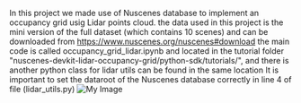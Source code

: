 In this project we made use of Nuscenes database to implement an occupancy grid usig Lidar points cloud.
the data used in this project is the mini version of the full dataset (which contains 10 scenes) and can be downloaded from https://www.nuscenes.org/nuscenes#download
the main code is called occupancy_grid_lidar.ipynb and located in the tutorial folder "nuscenes-devkit-lidar-occupancy-grid/python-sdk/tutorials/", and there is another python class for lidar utils can be found in the same location
It is important to set the dataroot of the Nuscenes database correctly in line 4 of file (lidar_utils.py)
![My Image](C:/Users/rajab/Desktop/tt.png)
